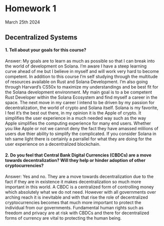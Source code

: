 # Homework 1 

March 25th 2024

## Decentralized Systems

#### 1. Tell about your goals for this course?

Answer: My goals are to learn as much as possible so that I can break into the world of development on Solana. I’m aware I have a steep learning curve ahead of me but I believe in myself and will work very hard to become competent. In addition to this course I’m self studying through the multitude of resources available on Rust and Solana Development. I’m also going through Harvard’s CS50x to maximize my understandings and be best fit for the Solana development environment. My main goal is to a be competent Rust Developer within the Solana Ecosystem and find myself a career in the space.  The next move in my career I intend to be driven by my passion for decentralization, the world of crypto and Solana itself. Solana is my favorite, I feel it’s the best out there, in my opinion it is the Apple of crypto. It simplifies the user experience in a much needed way such as the way Apple simplifies the computing experience for many end users. Whether you like Apple or not we cannot deny the fact they have amassed mlilions of users due thier ability to simplify the complicated. If you consider Solana in teh same light there is certainly a parrallel for what they are doing for the user experience on a decentralized blockchain.


#### 2. Do you feel that Central Bank Digital Currencies (CBDCs) are a move towards decentralization? Will they help or hinder adoption of other cryptocurrencies?


Answer: Yes and no. They are a move towards decentralization due to the fact if they are in existence it makes decentralization so much more important in this world. A CBDC is a centralized form of controlling money which absolutely what we do not need. However with all governments over arching reach it is inevitable and with that rise the role of decentralized cryptocurrencies becomes that much more important to protect the individual from our governments. Fundamental human rights such as freedom and privacy are at risk with CBDCs and there for decentralized forms of currency are vital to protecting the human being.
